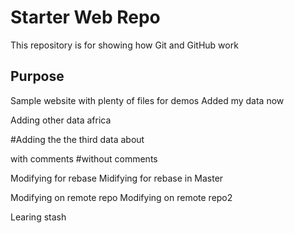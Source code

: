 # Starter Web Repo

This repository is for showing how Git and GitHub work

## Purpose

Sample website with plenty of files for demos
Added my data now

Adding other data africa

#Adding the the third data about 

with comments
#without comments

Modifying for rebase
Midifying for rebase in Master

Modifying on remote repo
Modifying on remote repo2

Learing stash